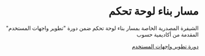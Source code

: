 <div dir="rtl">
<h1> مسار بناء لوحة تحكم </h1>
<p>الشيفرة المصدرية الخاصة بمسار بناء لوحة تحكم ضمن دورة "تطوير واجهات المستخدم" المقدمة من أكاديمية حسوب</p>

<div>
<a href="https://academy.hsoub.com/learn/front-end-web-development/">دورة تطوير واجهات المستخدم</a>
</div>
</div>